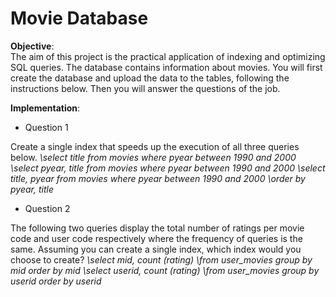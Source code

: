 # Movie Database

**Objective**:  
The aim of this project is the practical application of indexing and optimizing SQL queries. The database contains information about movies.
You will first create the database and upload the data to the tables, following the instructions below. Then you will answer the questions of the job.


**Implementation**:  

- Question 1

Create a single index that speeds up the execution of all three queries below.
*\select title from movies where pyear between 1990 and 2000*
*\select pyear, title from movies where pyear between 1990 and 2000*
*\select title, pyear from movies where pyear between 1990 and 2000*
*\order by pyear, title*

- Question 2

The following two queries display the total number of ratings per movie code and user code respectively where the frequency of queries is the same. Assuming you can create a single index, which index would you choose to create?
*\select mid, count (rating)*
*\from user_movies group by mid order by mid*
*\select userid, count (rating)*
*\from user_movies group by userid order by userid*
